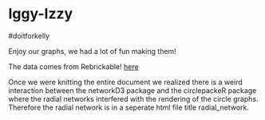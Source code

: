 # Iggy-Izzy
#doitforkelly

Enjoy our graphs, we had a lot of fun making them! 

The data comes from Rebrickable! [here](https://rebrickable.com/)

Once we were knitting the entire document we realized there is a weird interaction between the networkD3 package and the circlepackeR package where the radial networks interfered with the rendering of the circle graphs. Therefore the radial network is in a seperate html file title radial_network. 


